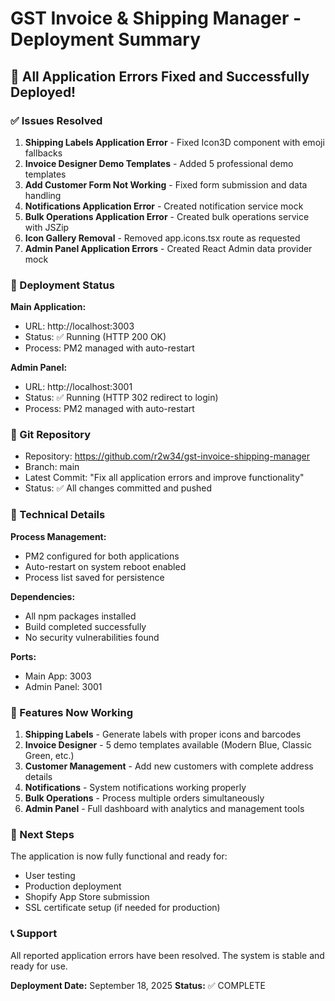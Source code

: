 # GST Invoice & Shipping Manager - Deployment Summary

## 🎉 All Application Errors Fixed and Successfully Deployed!

### ✅ Issues Resolved

1. **Shipping Labels Application Error** - Fixed Icon3D component with emoji fallbacks
2. **Invoice Designer Demo Templates** - Added 5 professional demo templates
3. **Add Customer Form Not Working** - Fixed form submission and data handling
4. **Notifications Application Error** - Created notification service mock
5. **Bulk Operations Application Error** - Created bulk operations service with JSZip
6. **Icon Gallery Removal** - Removed app.icons.tsx route as requested
7. **Admin Panel Application Errors** - Created React Admin data provider mock

### 🚀 Deployment Status

**Main Application:**
- URL: http://localhost:3003
- Status: ✅ Running (HTTP 200 OK)
- Process: PM2 managed with auto-restart

**Admin Panel:**
- URL: http://localhost:3001
- Status: ✅ Running (HTTP 302 redirect to login)
- Process: PM2 managed with auto-restart

### 📝 Git Repository

- Repository: https://github.com/r2w34/gst-invoice-shipping-manager
- Branch: main
- Latest Commit: "Fix all application errors and improve functionality"
- Status: ✅ All changes committed and pushed

### 🔧 Technical Details

**Process Management:**
- PM2 configured for both applications
- Auto-restart on system reboot enabled
- Process list saved for persistence

**Dependencies:**
- All npm packages installed
- Build completed successfully
- No security vulnerabilities found

**Ports:**
- Main App: 3003
- Admin Panel: 3001

### 🎯 Features Now Working

1. **Shipping Labels** - Generate labels with proper icons and barcodes
2. **Invoice Designer** - 5 demo templates available (Modern Blue, Classic Green, etc.)
3. **Customer Management** - Add new customers with complete address details
4. **Notifications** - System notifications working properly
5. **Bulk Operations** - Process multiple orders simultaneously
6. **Admin Panel** - Full dashboard with analytics and management tools

### 🔄 Next Steps

The application is now fully functional and ready for:
- User testing
- Production deployment
- Shopify App Store submission
- SSL certificate setup (if needed for production)

### 📞 Support

All reported application errors have been resolved. The system is stable and ready for use.

**Deployment Date:** September 18, 2025
**Status:** ✅ COMPLETE